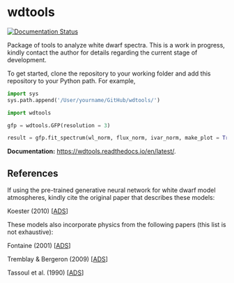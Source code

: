 # wdtools

[![Documentation Status](https://readthedocs.org/projects/wdtools/badge/?version=latest)](https://wdtools.readthedocs.io/en/latest/?badge=latest)

Package of tools to analyze white dwarf spectra. This is a work in progress, kindly contact the author for details regarding the current stage of development. 

To get started, clone the repository to your working folder and add this repository to your Python path. For example,

``` python
import sys
sys.path.append('/User/yourname/GitHub/wdtools/')

import wdtools

gfp = wdtools.GFP(resolution = 3)

result = gfp.fit_spectrum(wl_norm, flux_norm, ivar_norm, make_plot = True)
```

**Documentation:** https://wdtools.readthedocs.io/en/latest/. 

## References

If using the pre-trained generative neural network for white dwarf model atmospheres, kindly cite the original paper that describes these models: 

Koester (2010) [[ADS](https://ui.adsabs.harvard.edu/abs/2010MmSAI..81..921K/abstract)]

These models also incorporate physics from the following papers (this list is not exhaustive):

Fontaine (2001) [[ADS](https://ui.adsabs.harvard.edu/abs/2001PASP..113..409F/abstract)]

Tremblay & Bergeron (2009) [[ADS](https://ui.adsabs.harvard.edu/abs/2009ApJ...696.1755T/abstract)]

Tassoul et al. (1990) [[ADS](https://ui.adsabs.harvard.edu/abs/1990ApJS...72..335T/abstract)]
